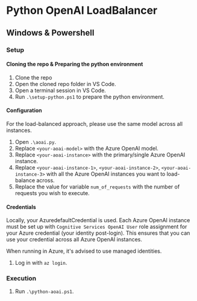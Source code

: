 # Python OpenAI LoadBalancer

## Windows & Powershell

### Setup

#### Cloning the repo & Preparing the python environment

1. Clone the repo
1. Open the cloned repo folder in VS Code.
1. Open a terminal session in VS Code.
1. Run `.\setup-python.ps1` to prepare the python environment.

#### Configuration

For the load-balanced approach, please use the same model across all instances.

1. Open `.\aoai.py`.
1. Replace `<your-aoai-model>` with the Azure OpenAI model.
1. Replace `<your-aoai-instance>` with the primary/single Azure OpenAI instance.
1. Replace `<your-aoai-instance-1>`, `<your-aoai-instance-2>`, `<your-aoai-instance-3>` with all the Azure OpenAI instances you want to load-balance across.
1. Replace the value for variable `num_of_requests` with the number of requests you wish to execute.

#### Credentials

Locally, your AzuredefaultCredential is used. Each Azure OpenAI instance must be set up with `Cognitive Services OpenAI User` role assignment for your Azure credential (your identity post-login). This ensures that you can use your credential across all Azure OpenAI instances.

When running in Azure, it's advised to use managed identities.

1. Log in with `az login`.

### Execution

1. Run `.\python-aoai.ps1`.
